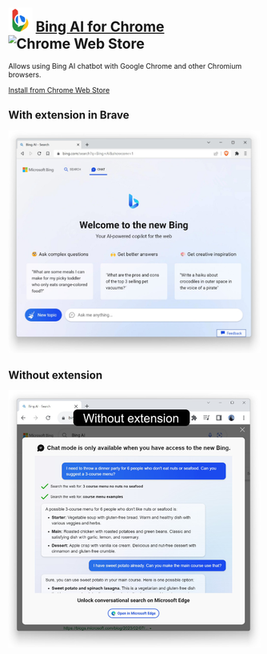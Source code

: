# ![Icon](package/icon-48.png) [Bing AI for Chrome](https://chrome.google.com/webstore/detail/bing-ai-for-chrome/oofdkcckpabclngcdjnkhlldcfadlfmh) ![Chrome Web Store](https://img.shields.io/chrome-web-store/users/oofdkcckpabclngcdjnkhlldcfadlfmh?color=black&label=Number%20of%20installations:)

Allows using Bing AI chatbot with Google Chrome and other Chromium browsers.

[Install from Chrome Web Store](https://chrome.google.com/webstore/detail/bing-ai-for-chrome/oofdkcckpabclngcdjnkhlldcfadlfmh)

## With extension in Brave

![Screenshot](screenshot-brave.jpg)

## Without extension

![Screenshot](screenshot-without.jpg)
